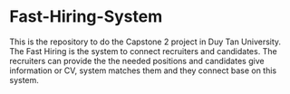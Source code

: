# Fast-Hiring-System
This is the repository to do the Capstone 2 project in Duy Tan University. The Fast Hiring is the system to connect recruiters and candidates. The recruiters can provide the the needed positions and candidates give information or CV, system matches them and they connect base on this system.
